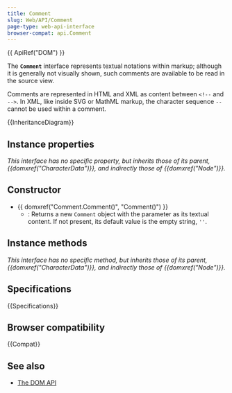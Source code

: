 ```yaml
---
title: Comment
slug: Web/API/Comment
page-type: web-api-interface
browser-compat: api.Comment
---
```


{{ ApiRef("DOM") }}

The **`Comment`** interface represents textual notations within markup; although it is generally not visually shown, such comments are available to be read in the source view.

Comments are represented in HTML and XML as content between `<!--` and `-->`. In XML, like inside SVG or MathML markup, the character sequence `--` cannot be used within a comment.

{{InheritanceDiagram}}

## Instance properties

_This interface has no specific property, but inherits those of its parent, {{domxref("CharacterData")}}, and indirectly those of {{domxref("Node")}}._

## Constructor

- {{ domxref("Comment.Comment()", "Comment()") }}
  - : Returns a new `Comment` object with the parameter as its textual content. If not present, its default value is the empty string, `''`.

## Instance methods

_This interface has no specific method, but inherits those of its parent, {{domxref("CharacterData")}}, and indirectly those of {{domxref("Node")}}._

## Specifications

{{Specifications}}

## Browser compatibility

{{Compat}}

## See also

- [The DOM API](/en-US/docs/Web/API/Document_Object_Model)
